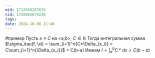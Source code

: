 ```yaml
---
mid: 1712656287679
nid: 1728865674238
tags: 
date: 2024-10-08 21:40
---
```

#пример
Пусть $x \equiv C$ на <a;b>, $C \in \mathbb{R}$
Тогда интегральная сумма $\sigma_\tau(f, \xi) = \sum_{i=1}^n{C*\Delta_{x_i}} = C\sum_{i=1}^n{\Delta_{x_i}}$ = C(b-a)
Имеем $I = \int_a^b{C*dx} = C(b-a)$